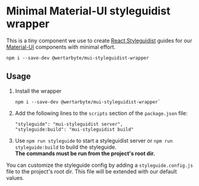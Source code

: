 # Minimal Material-UI styleguidist wrapper

This is a tiny component we use to create [React Styleguidist][styleguidist] guides for our [Material-UI] components with minimal effort.

[material-ui]: http://material-ui.com
[styleguidist]: https://react-styleguidist.js.org/

```
npm i --save-dev @wertarbyte/mui-styleguidist-wrapper
```

## Usage
1. Install the wrapper
   ```
   npm i --save-dev @wertarbyte/mui-styleguidist-wrapper`
   ```
2. Add the following lines to the `scripts` section of the `package.json` file:
   ```
   "styleguide": "mui-styleguidist server",
   "styleguide:build": "mui-styleguidist build"
   ```
3. Use `npm run styleguide` to start a styleguidist server or `npm run styleguide:build` to build the styleguide.  
**The commands must be run from the project's root dir.**

You can customize the styleguide config by adding a `styleguide.config.js` file to the project's root dir. This file will be extended with our default values.
